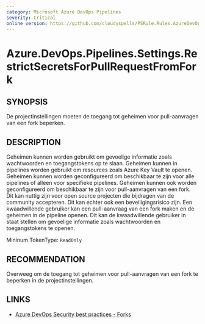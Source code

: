 ```yaml
---
category: Microsoft Azure DevOps Pipelines
severity: Critical
online version: https://github.com/cloudyspells/PSRule.Rules.AzureDevOps/blob/main/src/PSRule.Rules.AzureDevOps/nl/Azure.DevOps.Pipelines.Settings.RestrictSecretsForPullRequestFromFork.md
---
```


# Azure.DevOps.Pipelines.Settings.RestrictSecretsForPullRequestFromFork

## SYNOPSIS

De projectinstellingen moeten de toegang tot geheimen voor pull-aanvragen van een fork
beperken.

## DESCRIPTION

Geheimen kunnen worden gebruikt om gevoelige informatie zoals wachtwoorden en
toegangstokens op te slaan. Geheimen kunnen in pipelines worden gebruikt om
resources zoals Azure Key Vault te openen. Geheimen kunnen worden geconfigureerd om
beschikbaar te zijn voor alle pipelines of alleen voor specifieke pipelines. Geheimen
kunnen ook worden geconfigureerd om beschikbaar te zijn voor pull-aanvragen van een fork.
Dit kan nuttig zijn voor open source projecten die bijdragen van de community accepteren.
Dit kan echter ook een beveiligingsrisico zijn. Een kwaadwillende gebruiker kan een
pull-aanvraag van een fork maken en de geheimen in de pipeline openen. Dit kan de
kwaadwillende gebruiker in staat stellen om gevoelige informatie zoals wachtwoorden en
toegangstokens te openen.

Mininum TokenType: `ReadOnly`

## RECOMMENDATION

Overweeg om de toegang tot geheimen voor pull-aanvragen van een fork te beperken in de
projectinstellingen.

## LINKS

- [Azure DevOps Security best practices - Forks](https://learn.microsoft.com/nl-nl/azure/devops/pipelines/security/repos?view=azure-devops#dont-provide-secrets-to-fork-builds)
